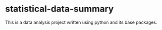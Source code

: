 # statistical-data-summary
This is a data analysis project written using python and its base packages.
